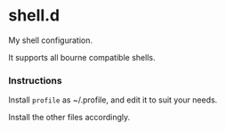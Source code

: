 # shell.d
My shell configuration.

It supports all bourne compatible shells.

### Instructions
Install `profile` as ~/.profile, and edit it to suit your needs.

Install the other files accordingly.
